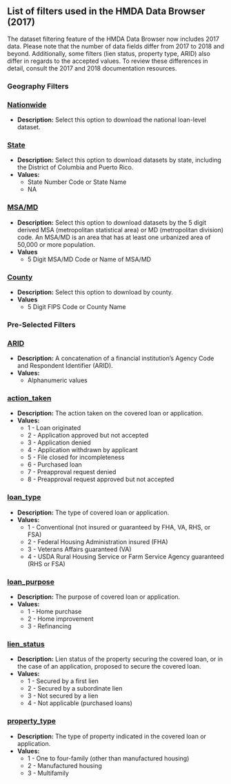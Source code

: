 ## List of filters used in the HMDA Data Browser (2017) 
The dataset filtering feature of the HMDA Data Browser now includes 2017 data. Please note that the number of data fields differ from 2017 to 2018 and beyond. Additionally, some filters (lien status, property type, ARID) also differ in regards to the accepted values. To review these differences in detail, consult the 2017 and 2018 documentation resources.  

### Geography Filters 

### [Nationwide](#Nationwide) 
- **Description:**  Select this option to download the national loan-level dataset.  

### [State](#State) 
- **Description:** Select this option to download datasets by state, including the District of Columbia and Puerto Rico. 
- **Values:**  
  - State Number Code or State Name 
  - NA 

### [MSA/MD](#MSA/MD) 
- **Description:** Select this option to download datasets by the 5 digit derived MSA (metropolitan statistical area) or MD (metropolitan division) code. An MSA/MD is an area that has at least one urbanized area of 50,000 or more population. 
- **Values** 
  - 5 Digit MSA/MD Code or Name of MSA/MD 

### [County](#County) 
- **Description:** Select this option to download by county. 
- **Values** 
  - 5 Digit FIPS Code or County Name 

### Pre-Selected Filters 

### [ARID](#ARID) 
  - **Description:** A concatenation of a financial institution’s Agency Code and Respondent Identifier (ARID). 
  - **Values:**  
    - Alphanumeric values 

### [action\_taken](#action_taken) 
- **Description:** The action taken on the covered loan or application. 
- **Values:** 
  - 1 - Loan originated 
  - 2 - Application approved but not accepted 
  - 3 - Application denied 
  - 4 - Application withdrawn by applicant 
  - 5 - File closed for incompleteness 
  - 6 - Purchased loan 
  - 7 - Preapproval request denied 
  - 8 - Preapproval request approved but not accepted 

### [loan\_type](#loan_type) 
- **Description:** The type of covered loan or application. 
- **Values:** 
  - 1 - Conventional (not insured or guaranteed by FHA, VA, RHS, or FSA) 
  - 2 - Federal Housing Administration insured (FHA) 
  - 3 - Veterans Affairs guaranteed (VA) 
  - 4 - USDA Rural Housing Service or Farm Service Agency guaranteed (RHS or FSA) 

### [loan\_purpose](#loan_purpose) 
- **Description:** The purpose of covered loan or application. 
- **Values:** 
  - 1 - Home purchase 
  - 2 - Home improvement 
  - 3 - Refinancing 


### [lien\_status](#lien_status) 
- **Description:** Lien status of the property securing the covered loan, or in the case of an application, proposed to secure the covered loan. 
- **Values:**  
  - 1 - Secured by a first lien  
  - 2 - Secured by a subordinate lien  
  - 3 - Not secured by a lien  
  - 4 - Not applicable (purchased loans)  

### [property\_type](#property_type) 
- **Description:** The type of property indicated in the covered loan or application.  
- **Values:**  
  - 1 - One to four-family (other than manufactured housing)  
  - 2 - Manufactured housing  
  - 3 - Multifamily  
